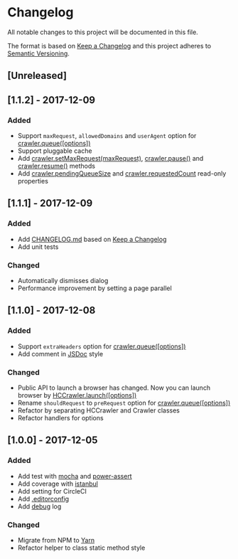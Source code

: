 # Changelog
All notable changes to this project will be documented in this file.

The format is based on [Keep a Changelog](http://keepachangelog.com/en/1.0.0/)
and this project adheres to [Semantic Versioning](http://semver.org/spec/v2.0.0.html).

## [Unreleased]

## [1.1.2] - 2017-12-09
### Added

- Support `maxRequest`, `allowedDomains` and `userAgent` option for [crawler.queue([options])](https://github.com/yujiosaka/headless-chrome-crawler#crawlerqueueoptions)
- Support pluggable cache
- Add [crawler.setMaxRequest(maxRequest)](https://github.com/yujiosaka/headless-chrome-crawler#crawlersetmaxrequestmaxrequest), [crawler.pause()](https://github.com/yujiosaka/headless-chrome-crawler#crawlerpause) and [crawler.resume()](https://github.com/yujiosaka/headless-chrome-crawler#crawlerresume) methods
- Add [crawler.pendingQueueSize](https://github.com/yujiosaka/headless-chrome-crawler#crawlerpendingqueuesize) and [crawler.requestedCount](https://github.com/yujiosaka/headless-chrome-crawler#crawlerrequestedcount) read-only properties

## [1.1.1] - 2017-12-09
### Added

- Add [CHANGELOG.md](https://github.com/yujiosaka/headless-chrome-crawler/blob/master/CHANGELOG.md) based on [Keep a Changelog](http://keepachangelog.com/en/1.0.0/)
- Add unit tests

### Changed

- Automatically dismisses dialog
- Performance improvement by setting a page parallel

## [1.1.0] - 2017-12-08
### Added

- Support `extraHeaders` option for [crawler.queue([options])](https://github.com/yujiosaka/headless-chrome-crawler#crawlerqueueoptions)
- Add comment in [JSDoc](http://usejsdoc.org) style

### Changed

- Public API to launch a browser has changed. Now you can launch browser by [HCCrawler.launch([options])](https://github.com/yujiosaka/headless-chrome-crawler#hccrawlerlaunchoptions)
- Rename `shouldRequest` to `preRequest` option for [crawler.queue([options])](https://github.com/yujiosaka/headless-chrome-crawler#crawlerqueueoptions)
- Refactor by separating HCCrawler and Crawler classes
- Refactor handlers for options

## [1.0.0] - 2017-12-05
### Added

- Add test with [mocha](https://mochajs.org) and [power-assert](https://github.com/power-assert-js/power-assert)
- Add coverage with [istanbul](https://github.com/gotwarlost/istanbul)
- Add setting for CircleCI
- Add [.editorconfig](http://editorconfig.org/)
- Add [debug](https://github.com/visionmedia/debug) log

### Changed

- Migrate from NPM to [Yarn](https://yarnpkg.com/lang/en/)
- Refactor helper to class static method style
